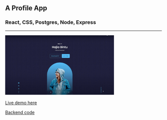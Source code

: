 ## A Profile App

### React, CSS, Postgres, Node, Express

***

<img src='/assets/portfolio.png' alt='Profile' width='350' />

[Live demo here](https://aaron-james-profile-demo.vercel.app/)

[Backend code](https://github.com/jaymzdrury/profile-backend.git)
